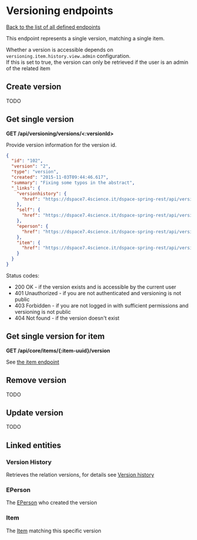 # Versioning endpoints

[Back to the list of all defined endpoints](endpoints.md)

This endpoint represents a single version, matching a single item.

Whether a version is accessible depends on `versioning.item.history.view.admin` configuration.  
If this is set to true, the version can only be retrieved if the user is an admin of the related item

## Create version

TODO

## Get single version

**GET /api/versioning/versions/<:versionId>**

Provide version information for the version id.

```json
{
  "id": "102",
  "version": "2",
  "type": "version",
  "created": "2015-11-03T09:44:46.617",
  "summary": "Fixing some typos in the abstract",
  "_links": {
    "versionhistory": {
      "href": "https://dspace7.4science.it/dspace-spring-rest/api/versioning/versionhistories/10"
    },
    "self": {
      "href": "https://dspace7.4science.it/dspace-spring-rest/api/versioning/versions/101"
    },
    "eperson": {
      "href": "https://dspace7.4science.it/dspace-spring-rest/api/versioning/versions/101/eperson"
    },
    "item": {
      "href": "https://dspace7.4science.it/dspace-spring-rest/api/versioning/versions/101/item"
    }
  }
}
```

Status codes:
* 200 OK - if the version exists and is accessible by the current user
* 401 Unauthorized - if you are not authenticated and versioning is not public
* 403 Forbidden - if you are not logged in with sufficient permissions and versioning is not public
* 404 Not found - if the version doesn't exist

## Get single version for item

**GET /api/core/items/{:item-uuid}/version**

See [the item endpoint](items.md#get-single-version-for-item)

## Remove version

TODO

## Update version

TODO

## Linked entities

### Version History

Retrieves the relation versions, for details see [Version history](versionhistory.md)

### EPerson

The [EPerson](epersons.md) who created the version

### Item

The [Item](items.md) matching this specific version
